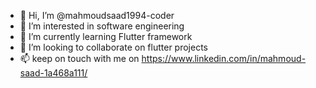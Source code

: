 - 👋 Hi, I’m @mahmoudsaad1994-coder
- 👀 I’m interested in software engineering
- 🌱 I’m currently learning Flutter framework
- 💞️ I’m looking to collaborate on flutter projects 
- 📫  keep on touch with me on https://www.linkedin.com/in/mahmoud-saad-1a468a111/

<!---
mahmoudsaad1994-coder/mahmoudsaad1994-coder is a ✨ special ✨ repository because its `README.md` (this file) appears on your GitHub profile.
You can click the Preview link to take a look at your changes.
--->
